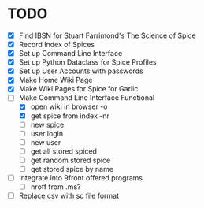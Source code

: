 # TODO

- [x] Find IBSN for Stuart Farrimond's The Science of Spice
- [x] Record Index of Spices 
- [x] Set up Command Line Interface
- [x] Set up Python Dataclass for Spice Profiles
- [x] Set up User Accounts with passwords
- [x] Make Home Wiki Page
- [x] Make Wiki Pages for Spice for Garlic
- [ ] Make Command Line Interface Functional
    - [x] open wiki in browser -o 
    - [x] get spice from index -nr
    - [ ] new spice
    - [ ] user login
    - [ ] new user 
    - [ ] get all stored spiced
    - [ ] get random stored spice
    - [ ] get stored spice by name
- [ ] Integrate into 9front offered programs
    - [ ] nroff from .ms?
- [ ] Replace csv with sc file format
